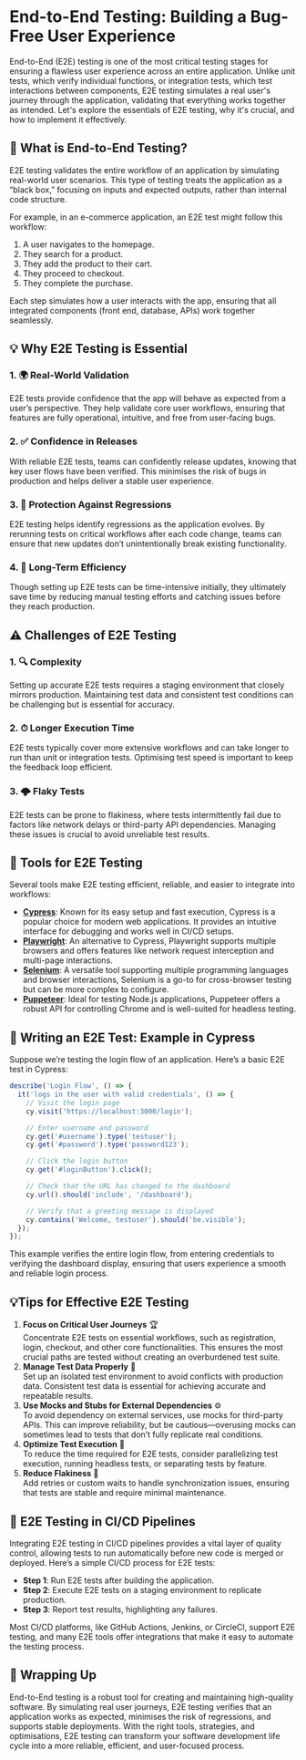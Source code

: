 # End-to-End Testing: Building a Bug-Free User Experience
End-to-End (E2E) testing is one of the most critical testing stages for ensuring a flawless user experience across an entire application. Unlike unit tests, which verify individual functions, or integration tests, which test interactions between components, E2E testing simulates a real user's journey through the application, validating that everything works together as intended. Let's explore the essentials of E2E testing, why it's crucial, and how to implement it effectively.

## 🤔 What is End-to-End Testing?
E2E testing validates the entire workflow of an application by simulating real-world user scenarios. This type of testing treats the application as a “black box,” focusing on inputs and expected outputs, rather than internal code structure.

For example, in an e-commerce application, an E2E test might follow this workflow:

1. A user navigates to the homepage.
2. They search for a product.
3. They add the product to their cart.
4. They proceed to checkout.
5. They complete the purchase.

Each step simulates how a user interacts with the app, ensuring that all integrated components (front end, database, APIs) work together seamlessly.

## 💡 Why E2E Testing is Essential
### 1. 🌍 Real-World Validation
E2E tests provide confidence that the app will behave as expected from a user’s perspective. They help validate core user workflows, ensuring that features are fully operational, intuitive, and free from user-facing bugs.
### 2. ✅ Confidence in Releases 
With reliable E2E tests, teams can confidently release updates, knowing that key user flows have been verified. This minimises the risk of bugs in production and helps deliver a stable user experience.

### 3. 🔄 Protection Against Regressions
E2E testing helps identify regressions as the application evolves. By rerunning tests on critical workflows after each code change, teams can ensure that new updates don’t unintentionally break existing functionality.

### 4. 💼 Long-Term Efficiency
Though setting up E2E tests can be time-intensive initially, they ultimately save time by reducing manual testing efforts and catching issues before they reach production.

## ⚠️ Challenges of E2E Testing
### 1. 🔍 Complexity
Setting up accurate E2E tests requires a staging environment that closely mirrors production. Maintaining test data and consistent test conditions can be challenging but is essential for accuracy.
### 2. ⏱ Longer Execution Time
E2E tests typically cover more extensive workflows and can take longer to run than unit or integration tests. Optimising test speed is important to keep the feedback loop efficient.

### 3. 🌩️ Flaky Tests
E2E tests can be prone to flakiness, where tests intermittently fail due to factors like network delays or third-party API dependencies. Managing these issues is crucial to avoid unreliable test results.

## 🔧 Tools for E2E Testing
Several tools make E2E testing efficient, reliable, and easier to integrate into workflows:
- **[Cypress](https://www.cypress.io/)**: Known for its easy setup and fast execution, Cypress is a popular choice for modern web applications. It provides an intuitive interface for debugging and works well in CI/CD setups.
- **[Playwright](https://playwright.dev/)**: An alternative to Cypress, Playwright supports multiple browsers and offers features like network request interception and multi-page interactions.
- **[Selenium](https://www.selenium.dev/)**: A versatile tool supporting multiple programming languages and browser interactions, Selenium is a go-to for cross-browser testing but can be more complex to configure.
- **[Puppeteer](https://pptr.dev/)**: Ideal for testing Node.js applications, Puppeteer offers a robust API for controlling Chrome and is well-suited for headless testing.

## 📝 Writing an E2E Test: Example in Cypress
Suppose we’re testing the login flow of an application. Here’s a basic E2E test in Cypress:
```JavaScript
describe('Login Flow', () => {
  it('logs in the user with valid credentials', () => {
    // Visit the login page
    cy.visit('https://localhost:3000/login');

    // Enter username and password
    cy.get('#username').type('testuser');
    cy.get('#password').type('password123');

    // Click the login button
    cy.get('#loginButton').click();

    // Check that the URL has changed to the dashboard
    cy.url().should('include', '/dashboard');

    // Verify that a greeting message is displayed
    cy.contains('Welcome, testuser').should('be.visible');
  });
});
```

This example verifies the entire login flow, from entering credentials to verifying the dashboard display, ensuring that users experience a smooth and reliable login process.

## 💡Tips for Effective E2E Testing
1. **Focus on Critical User Journeys** 🏆  
    Concentrate E2E tests on essential workflows, such as registration, login, checkout, and other core functionalities. This ensures the most crucial paths are tested without creating an overburdened test suite.
2. **Manage Test Data Properly** 📂  
    Set up an isolated test environment to avoid conflicts with production data. Consistent test data is essential for achieving accurate and repeatable results.
3. **Use Mocks and Stubs for External Dependencies** ⚙️  
    To avoid dependency on external services, use mocks for third-party APIs. This can improve reliability, but be cautious—overusing mocks can sometimes lead to tests that don’t fully replicate real conditions.
4. **Optimize Test Execution** 🚀  
    To reduce the time required for E2E tests, consider parallelizing test execution, running headless tests, or separating tests by feature.
5. **Reduce Flakiness** 🔄  
    Add retries or custom waits to handle synchronization issues, ensuring that tests are stable and require minimal maintenance.

## 🔄 E2E Testing in CI/CD Pipelines
Integrating E2E testing in CI/CD pipelines provides a vital layer of quality control, allowing tests to run automatically before new code is merged or deployed.
Here’s a simple CI/CD process for E2E tests:
- **Step 1**: Run E2E tests after building the application.
- **Step 2**: Execute E2E tests on a staging environment to replicate production.
- **Step 3**: Report test results, highlighting any failures.

Most CI/CD platforms, like GitHub Actions, Jenkins, or CircleCI, support E2E testing, and many E2E tools offer integrations that make it easy to automate the testing process.

## 🎉 Wrapping Up

End-to-End testing is a robust tool for creating and maintaining high-quality software. By simulating real user journeys, E2E testing verifies that an application works as expected, minimises the risk of regressions, and supports stable deployments. With the right tools, strategies, and optimisations, E2E testing can transform your software development life cycle into a more reliable, efficient, and user-focused process.